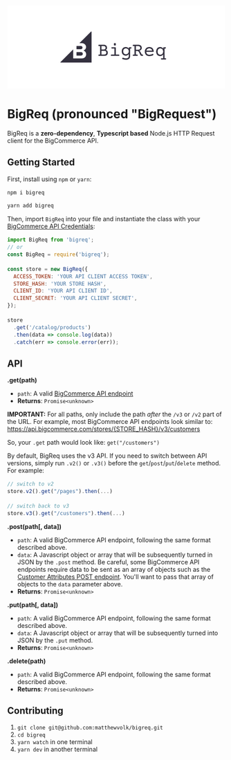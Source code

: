 <p align="center">
<img src="BigReq.png">
</p>

# BigReq (pronounced "BigRequest")

BigReq is a **zero-dependency**, **Typescript based** Node.js HTTP Request client for the
BigCommerce API.

## Getting Started

First, install using `npm` or `yarn`:

```bash
npm i bigreq
```

```bash
yarn add bigreq
```

Then, import `BigReq` into your file and instantiate the class with your
[BigCommerce API Credentials](https://developer.bigcommerce.com/api-docs/getting-started/authentication/rest-api-authentication):

```javascript
import BigReq from 'bigreq';
// or
const BigReq = require('bigreq');

const store = new BigReq({
  ACCESS_TOKEN: 'YOUR API CLIENT ACCESS TOKEN',
  STORE_HASH: 'YOUR STORE HASH',
  CLIENT_ID: 'YOUR API CLIENT ID',
  CLIENT_SECRET: 'YOUR API CLIENT SECRET',
});

store
  .get('/catalog/products')
  .then(data => console.log(data))
  .catch(err => console.error(err));
```

## API

**.get(path)**

- `path`: A valid [BigCommerce API endpoint](https://developer.bigcommerce.com/api-reference)
- **Returns**: `Promise<unknown>`

**IMPORTANT:** For all paths, only include the path _after_ the `/v3` or `/v2` part of the URL. For
example, most BigCommerce API endpoints look similar to:
https://api.bigcommerce.com/stores/{STORE_HASH}/v3/customers

So, your `.get` path would look like: `get("/customers")`

By default, BigReq uses the v3 API. If you need to switch between API versions, simply run `.v2()`
or `.v3()` before the `get`/`post`/`put`/`delete` method. For example:

```javascript
// switch to v2
store.v2().get("/pages").then(...)

// switch back to v3
store.v3().get("/customers").then(...)
```

**.post(path[, data])**

- `path`: A valid BigCommerce API endpoint, following the same format described above.
- `data`: A Javascript object or array that will be subsequently turned in JSON by the `.post`
  method. Be careful, some BigCommerce API endpoints require data to be sent as an array of objects
  such as the
  [Customer Attributes POST endpoint](https://developer.bigcommerce.com/api-reference/store-management/customers-v3/customer-attributes/customersattributespost).
  You'll want to pass that array of objects to the `data` parameter above.
- **Returns**: `Promise<unknown>`

**.put(path[, data])**

- `path`: A valid BigCommerce API endpoint, following the same format described above.
- `data`: A Javascript object or array that will be subsequently turned into JSON by the `.put`
  method.
- **Returns**: `Promise<unknown>`

**.delete(path)**

- `path`: A valid BigCommerce API endpoint, following the same format described above.
- **Returns**: `Promise<unknown>`

## Contributing

1. `git clone git@github.com:matthewvolk/bigreq.git`
2. `cd bigreq`
3. `yarn watch` in one terminal
4. `yarn dev` in another terminal
